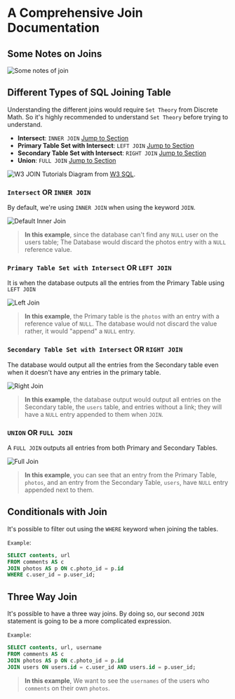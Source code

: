 # A Comprehensive Join Documentation

## Some Notes on Joins

![Some notes of join](images/notes_on_joins.png)

## Different Types of SQL Joining Table

Understanding the different joins would require `Set Theory` from Discrete Math. So it's highly recommended to understand `Set Theory` before trying to understand.

- **Intersect**: `INNER JOIN` [Jump to Section](#intersect-or-inner-join)
- **Primary Table Set with Intersect**: `LEFT JOIN` [Jump to Section](#primary-table-set-with-intersect-or-left-join)
- **Secondary Table Set with Intersect**: `RIGHT JOIN` [Jump to Section](#secondary-table-set-with-intersect-or-right-join)
- **Union**: `FULL JOIN` [Jump to Section](#union-or-full-join)

![W3 JOIN Tutorials](images/set_theory_join.png)
Diagram from [W3 SQL](https://www.w3schools.com/sql/sql_join.asp).

### `Intersect` OR `INNER JOIN`

By default, we're using `INNER JOIN` when using the keyword `JOIN`.

![Default Inner Join](images/Default_Join.png)
> **In this example**, since the database can't find any `NULL` user on the users table; The Database would discard the photos entry with a `NULL` reference value.

### `Primary Table Set with Intersect` OR `LEFT JOIN`

It is when the database outputs all the entries from the Primary Table using `LEFT JOIN`

![Left Join](images/Left_Join.png)
> **In this example**, the Primary table is the `photos` with an entry with a reference value of `NULL`. The database would not discard the value rather, it would "append" a `NULL` entry.

### `Secondary Table Set with Intersect` OR `RIGHT JOIN`

The database would output all the entries from the Secondary table even when it doesn't have any entries in the primary table.

![Right Join](images/Right_Join.png)
> **In this example**, the database output would output all entries on the Secondary table, the `users` table, and entries without a link; they will have a `NULL` entry appended to them when `JOIN`.

### `UNION` OR `FULL JOIN`

A `FULL JOIN` outputs all entries from both Primary and Secondary Tables.

![Full Join](images/Full_Join.png)
> **In this example**, you can see that an entry from the Primary Table, `photos`, and an entry from the Secondary Table, `users`, have `NULL` entry appended next to them.

## Conditionals with Join

It's possible to filter out using the `WHERE` keyword when joining the tables.

`Example`:

```SQL
SELECT contents, url
FROM comments AS c
JOIN photos AS p ON c.photo_id = p.id
WHERE c.user_id = p.user_id;
```

## Three Way Join

It's possible to have a three way joins. By doing so, our second `JOIN` statement is going to be a more complicated expression.

`Example`:

```SQL
SELECT contents, url, username
FROM comments AS c
JOIN photos AS p ON c.photo_id = p.id
JOIN users ON users.id = c.user_id AND users.id = p.user_id;
```

> **In this example**, We want to see the `usernames` of the users who `comments` on their own `photos`.
